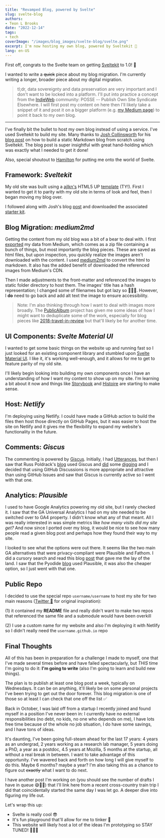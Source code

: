 ```yaml
---
title: "Revamped Blog, powered by Svelte"
slug: svelte-blog
authors:
- Teon L Brooks
date: "2022-12-14"
tags:
- tech
coverImage: "/images/blog_images/svelte-blog/svelte.png"
excerpt: I'm now hosting my own blog, powered by Sveltekit 🎉
lang: en-US
---
```


First off, congrats to the Svelte team on getting [Sveltekit](https://kit.svelte.dev) to 1.0! 🎉

I wanted to write a ~~quick~~ piece about my blog migration. I'm currently writing a longer, broader piece about my digital migration.

> tl;dr, data sovereignty and data preservation are very important and I don't want to be locked into a platform. I'll put into practice a concept from the [IndieWeb](https://indieweb.org) community: POSSE -- Publish Own Site Syndicate Elsewhere. I will first post my content on here then I'll likely take a snippet of it and post it on a bigger platform (e.g. [my Medium page](https://teonbrooks.medium.com)) to point it back to my own blog.

---

I've finally bit the bullet to host my own blog instead of using a service. I've used Sveltekit to build my site. Many thanks to [Josh Collinsworth](https://joshcollinsworth.com/) for his [blog post](https://joshcollinsworth.com/blog/build-static-sveltekit-markdown-blog) on how to build a static Markdown blog from scratch using Sveltekit. The blog post is super insightful with great hand-holding which was exactly what I needed to get it done!

Also, special shoutout to [Hamilton](https://www.hamiltonulmer.com/) for putting me onto the world of Svelte.

## Framework: *Sveltekit*

My old site was built using a [ajlkn's](https://twitter.com/ajlkn) HTML5 UP [template](https://html5up.net/astral) (TY!). First I wanted to get it to parity with my old site in terms of look and feel, then I began moving my blog over.

I followed along with Josh's blog [post](https://joshcollinsworth.com/blog/build-static-sveltekit-markdown-blog) and downloaded the associated [starter kit](https://github.com/josh-collinsworth/sveltekit-blog-starter).

## Blog Migration: *medium2md*

Getting the content from my old blog was a bit of a bear to deal with. I first [exported](https://help.medium.com/hc/en-us/articles/115004745787-Export-your-account-data) my data from Medium, which comes as a zip file containing a bunch of things, but most importantly the blog pieces. These are saved as html files, but upon inspection, you quickly realize the images aren't downloaded with the content. I used [medium2md](https://github.com/gautamdhameja/medium-2-md) to convert the html to markdown. It also has the added benefit of downloaded the referenced images from Medium's CDN.

Then I made adjustments to the front-matter and referenced the images to static folder directory to host them. The images' title has a hash representation; I changed some of filenames but got lazy so 🤷🏾‍♂️. However, I **do** need to go back and add alt text the image to ensure accessibility.

> Note: I'm also thinking through how I want to deal with images more broadly. The [PublicAlbum](https://www.publicalbum.org/) project has given me some ideas of how I might want to deduplicate some of the work, especially for blog pieces like [2018-travel-in-review](/blog/2018-travel-in-review) but that'll likely be for another time.

## UI Components: *Svelte Material UI*

I wanted to get some basic things on the website up and running fast so I just looked for an existing component library and stumbled upon [Svelte Material UI](https://sveltematerialui.com/). I like it, it's working well-enough, and it allows for me to get to feature parity of my old site.

I'll likely begin looking into building my own components once I have an understanding of how I want my content to show up on my site. I'm learning a bit about it now and things like [Storybook](https://storybook.js.org/) and [Histoire](https://histoire.dev/) are starting to make sense.

## Host: *Netlify*

I'm deploying using Netlify. I could have made a GitHub action to build the files then host those directly on GitHub Pages, but it was easier to host the site on Netlify and it gives me the flexibility to expand my website's functionality in the future.

## Comments: *Giscus*

The commenting is powered by [Giscus](https://giscus.app). Initially, I had [Utterances](https://utteranc.es/), but then I saw that Russ Poldrack's [blog](https://poldrack.github.io/blog/) used Giscus and [did](https://shipit.dev/posts/from-utterances-to-giscus.html) some [digging](https://andrewlock.net/considering-replacing-disqus-with-giscus/) and I decided that using GitHub Discussions is more appropriate and attractive than using GitHub Issues and saw that Giscus is currently active so I went with that one.

## Analytics: *Plausible*

I used to have Google Analytics powering my old site, but I rarely checked it. I saw that the GA Universal Analytics I had on my site needed to be switched over to GA4 property. I didn't know what any of that meant. All I was really interested in was simple metrics like *how many visits did my site get?* And now since I ported over my blog, it would be nice to see how many people read a given blog post and perhaps how they found their way to my site.

I looked to see what the options were out there. It seems like the two main GA alternatives that were privacy-compliant were Plausible and Fathom. I did a cursory search and read this blog [post](https://littlemountainprinting.com/articles/fathom-vs-plausible-analytics-which-is-better/) that gave me the lay of the land. I saw that the Pyodide [blog](https://blog.pyodide.org/) used Plausible, it was also the cheaper option, so I just went with that one.

## Public Repo

I decided to use the special repo `username/username` to host my site for two main reasons ([Twitter 🧵](https://twitter.com/teonbrooks/status/1492658898989465602) for original inspiration):

(1) it contained my **README** file and really didn't want to make two repos that referenced the same file and a submodule would have been overkill

(2) I use a custom name for my website and also I'm deploying it with Netlify so I didn't really need the `username.github.io` repo

## Final Thoughts

All of this has been in preparation for a challenge I made to myself, one that I've made several times before and have failed spectacularly, but *THIS* time I'm going to do it: **I'm going to write** (also I'm going to learn and build new things).

The plan is to publish at least one blog post a week, typically on Wednesdays. It can be on anything, it'll likely be on some personal projects I've been trying to get out the door forever. This blog migration is one of those so at least I can check that one off the list ✅

Back in October, I was laid off from a startup I recently joined and found myself in a position I've never been in: I currently have no external responsibilities (no debt, no kids, no one who depends on me), I have lots free time because of the whole no job situation, I do have some savings, and I have tons of ideas.

It's daunting, I've been going full-steam ahead for the last 17 years: 4 years as an undergrad, 2 years working as a research lab manager, 5 years doing a PhD, a year as a postdoc, 4.5 years at Mozilla, 5 months at the startup, all without a real break in between. I want to take advantage of this opportunity. I've wavered back and forth on how long I will give myself to do this. Maybe 6 months? maybe a year? I'm also taking this as a chance to figure out ~~exactly~~ what I want to do next.

I have another post I'm working on (you should see the number of drafts I have in queue 😅😬🫣) that I'll link here from a recent cross-country train trip I did that coincidentally started the same day I was let go. A deeper dive into figuring my life out.

Let's wrap this up: 
- Svelte is really cool 😎
- It's fun playground that'll allow for me to tinker 🛝
- This website will likely host a lot of the ideas I'm prototyping so STAY TUNED! 👨🏾‍🔬
